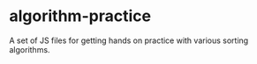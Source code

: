 # algorithm-practice
A set of JS files for getting hands on practice with various sorting algorithms. 

